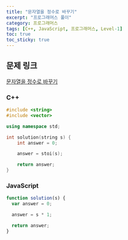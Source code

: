 ```yaml
---
title: "문자열을 정수로 바꾸기"
excerpt: "프로그래머스 풀이"
category: 프로그래머스
tags: [C++, JavaScript, 프로그래머스, Level-1]
toc: true
toc_sticky: true
---
```


## 문제 링크

[문자열을 정수로 바꾸기](https://programmers.co.kr/learn/courses/30/lessons/12925)

### C++

```cpp
#include <string>
#include <vector>

using namespace std;

int solution(string s) {
    int answer = 0;

    answer = stoi(s);

    return answer;
}
```

### JavaScript

```js
function solution(s) {
  var answer = 0;

  answer = s * 1;

  return answer;
}
```
